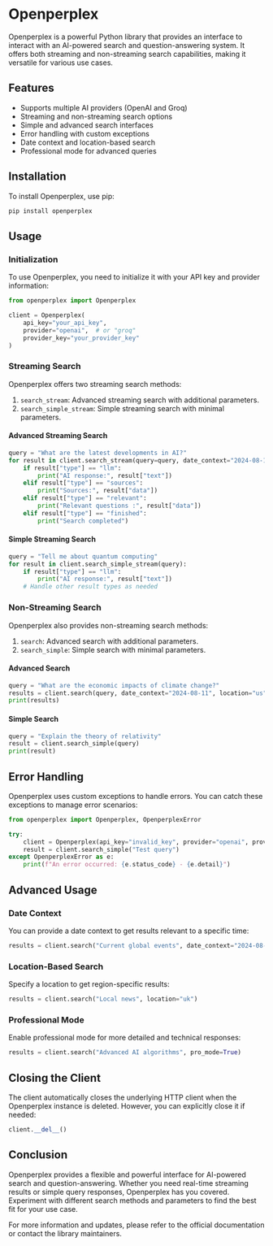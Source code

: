 # Openperplex

Openperplex is a powerful Python library that provides an interface to interact with an AI-powered search and question-answering system. It offers both streaming and non-streaming search capabilities, making it versatile for various use cases.

## Features

- Supports multiple AI providers (OpenAI and Groq)
- Streaming and non-streaming search options
- Simple and advanced search interfaces
- Error handling with custom exceptions
- Date context and location-based search
- Professional mode for advanced queries

## Installation

To install Openperplex, use pip:

```bash
pip install openperplex
```

## Usage

### Initialization

To use Openperplex, you need to initialize it with your API key and provider information:

```python
from openperplex import Openperplex

client = Openperplex(
    api_key="your_api_key",
    provider="openai",  # or "groq"
    provider_key="your_provider_key"
)
```

### Streaming Search

Openperplex offers two streaming search methods:

1. `search_stream`: Advanced streaming search with additional parameters.
2. `search_simple_stream`: Simple streaming search with minimal parameters.

#### Advanced Streaming Search

```python
query = "What are the latest developments in AI?"
for result in client.search_stream(query=query, date_context="2024-08-11", location="us", pro_mode=True):
    if result["type"] == "llm":
        print("AI response:", result["text"])
    elif result["type"] == "sources":
        print("Sources:", result["data"])
    elif result["type"] == "relevant":
        print("Relevant questions :", result["data"])
    elif result["type"] == "finished":
        print("Search completed")
```

#### Simple Streaming Search

```python
query = "Tell me about quantum computing"
for result in client.search_simple_stream(query):
    if result["type"] == "llm":
        print("AI response:", result["text"])
    # Handle other result types as needed
```

### Non-Streaming Search

Openperplex also provides non-streaming search methods:

1. `search`: Advanced search with additional parameters.
2. `search_simple`: Simple search with minimal parameters.

#### Advanced Search

```python
query = "What are the economic impacts of climate change?"
results = client.search(query, date_context="2024-08-11", location="us", pro_mode=True)
print(results)
```

#### Simple Search

```python
query = "Explain the theory of relativity"
result = client.search_simple(query)
print(result)
```

## Error Handling

Openperplex uses custom exceptions to handle errors. You can catch these exceptions to manage error scenarios:

```python
from openperplex import Openperplex, OpenperplexError

try:
    client = Openperplex(api_key="invalid_key", provider="openai", provider_key="invalid_key")
    result = client.search_simple("Test query")
except OpenperplexError as e:
    print(f"An error occurred: {e.status_code} - {e.detail}")
```

## Advanced Usage

### Date Context

You can provide a date context to get results relevant to a specific time:

```python
results = client.search("Current global events", date_context="2024-08-11")
```

### Location-Based Search

Specify a location to get region-specific results:

```python
results = client.search("Local news", location="uk")
```

### Professional Mode

Enable professional mode for more detailed and technical responses:

```python
results = client.search("Advanced AI algorithms", pro_mode=True)
```

## Closing the Client

The client automatically closes the underlying HTTP client when the Openperplex instance is deleted. However, you can explicitly close it if needed:

```python
client.__del__()
```

## Conclusion

Openperplex provides a flexible and powerful interface for AI-powered search and question-answering. Whether you need real-time streaming results or simple query responses, Openperplex has you covered. Experiment with different search methods and parameters to find the best fit for your use case.

For more information and updates, please refer to the official documentation or contact the library maintainers.